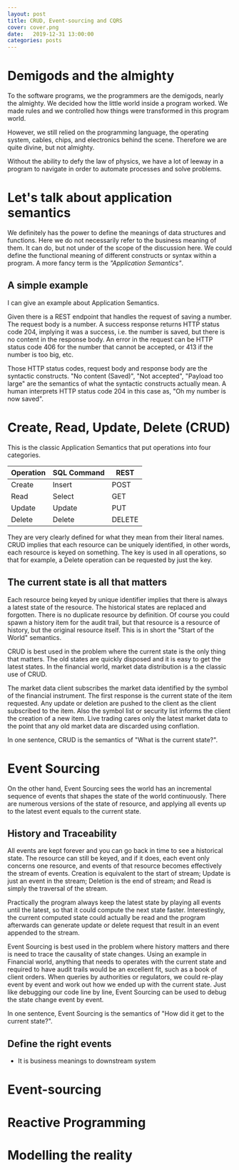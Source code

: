 ```yaml
---
layout: post
title: CRUD, Event-sourcing and CQRS
cover: cover.png
date:   2019-12-31 13:00:00
categories: posts
---
```


# Demigods and the almighty
To the software programs, we the programmers are the demigods, nearly the almighty. We decided how the little world inside a program worked. We made rules and we controlled how things were transformed in this program world.

However, we still relied on the programming language, the operating system, cables, chips, and electronics behind the scene. Therefore we are quite divine, but not almighty.

Without the ability to defy the law of physics, we have a lot of leeway in a program to navigate in order to automate processes and solve problems.

# Let's talk about application semantics
We definitely has the power to define the meanings of data structures and functions. Here we do not necessarily refer to the business meaning of them. It can do, but not under of the scope of the discussion here. We could define the functional meaning of different constructs or syntax  within a program. A more fancy term is the *"Application Semantics"*.  

## A simple example
I can give an example about Application Semantics.

Given there is a REST endpoint that handles the request of saving a number. The request body is a number. A success response returns HTTP status code 204, implying it was a success, i.e. the number is saved, but there is no content in the response body. An error in the request can be HTTP status code 406 for the number that cannot be accepted, or 413 if the number is too big, etc.

Those HTTP status codes, request body and response body are the syntactic constructs. "No content (Saved)", "Not accepted", "Payload too large" are the semantics of what the syntactic constructs actually mean. A human interprets HTTP status code 204 in this case as, "Oh my number is now saved". 

# Create, Read, Update, Delete (CRUD)
This is the classic Application Semantics that put operations into four categories.

| Operation  | SQL Command  | REST  |  
|---|---|---|
| Create  | Insert  | POST  |  
| Read  | Select  | GET  |  
| Update  | Update  | PUT  |
| Delete  | Delete  | DELETE  |

They are very clearly defined for what they mean from their literal names. CRUD implies that each resource can be uniquely identified, in other words, each resource is keyed on something. The key is used in all operations, so that for example, a Delete operation can be requested by just the key.

## The current state is all that matters
Each resource being keyed by unique identifier implies that there is always a latest state of the resource. The historical states are replaced and forgotten. There is no duplicate resource by definition. Of course you could spawn a history item for the audit trail, but that resource is a resource of history, but the original resource itself. This is in short the "Start of the World" semantics.

CRUD is best used in the problem where the current state is the only thing that matters. The old states are quickly disposed and it is easy to get the latest states. In the financial world, market data distribution is a the classic use of CRUD. 

The market data client subscribes the market data identified by the symbol of the financial instrument. The first response is the current state of the item requested. Any update or deletion are pushed to the client as the client subscribed to the item. Also the symbol list or security list informs the client the creation of a new item. Live trading cares only the latest market data to the point that any old market data are discarded using conflation.

In one sentence, CRUD is the semantics of "What is the current state?".

# Event Sourcing
On the other hand, Event Sourcing sees the world has an incremental sequence of events that shapes the state of the world continuously. There are numerous versions of the state of resource, and applying all events up to the latest event equals to the current state.

## History and Traceability
All events are kept forever and you can go back in time to see a historical state. The resource can still be keyed, and if it does, each event only concerns one resource, and events of that resource becomes effectively the stream of events. Creation is equivalent to the start of stream; Update is just an event in the stream; Deletion is the end of stream; and Read is simply the traversal of the stream.

Practically the program always keep the latest state by playing all events until the latest, so that it could compute the next state faster. Interestingly, the current computed state could actually be read and the program afterwards can generate update or delete request that result in an event appended to the stream.

Event Sourcing is best used in the problem where history matters and there is need to trace the causality of state changes. Using an example in Financial world, anything that needs to operates with the current state and required to have audit trails would be an excellent fit, such as a book of client orders. When queries by authorities or regulators, we could re-play event by event and work out how we ended up with the current state. Just like debugging our code line by line, Event Sourcing can be used to debug the state change event by event. 

In one sentence, Event Sourcing is the semantics of "How did it get to the current state?".

## Define the right events
* It is business meanings to downstream system


# Event-sourcing

# Reactive Programming

# Modelling the reality


